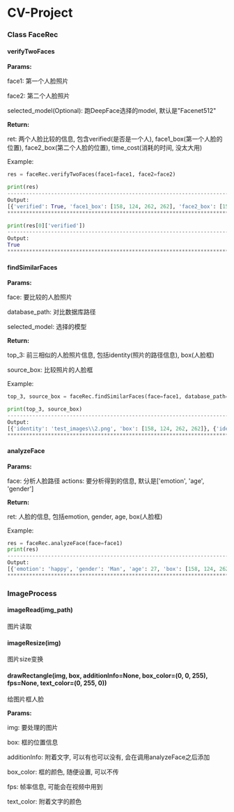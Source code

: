 # CV-Project



### Class FaceRec

#### verifyTwoFaces

**Params:**

face1: 第一个人脸照片

face2: 第二个人脸照片

selected_model(Optional): 跑DeepFace选择的model, 默认是"Facenet512"

**Return:**

ret: 两个人脸比较的信息, 包含verified(是否是一个人), face1_box(第一个人脸的位置), face2_box(第二个人脸的位置), time_cost(消耗的时间, 没太大用)

Example:

```python
res = faceRec.verifyTwoFaces(face1=face1, face2=face2)

print(res)
-----------------------------------------------------------------------------------------
Output:
[{'verified': True, 'face1_box': [158, 124, 262, 262], 'face2_box': [158, 124, 262, 262], 'time_cost': 5.39}]
*****************************************************************************************

print(res[0]['verified'])
-----------------------------------------------------------------------------------------
Output:
True
*****************************************************************************************
```



#### findSimilarFaces

**Params:**

face: 要比较的人脸照片

database_path: 对比数据库路径

selected_model: 选择的模型

**Return:**

top_3: 前三相似的人脸照片信息, 包括identity(照片的路径信息), box(人脸框)

source_box: 比较照片的人脸框

Example:

```python
top_3, source_box = faceRec.findSimilarFaces(face=face1, database_path="test_images")

print(top_3, source_box)
-----------------------------------------------------------------------------------------
Output:
[{'identity': 'test_images\\2.png', 'box': [158, 124, 262, 262]}, {'identity': 'test_images\\7.png', 'box': [129, 76, 252, 252]}, {'identity': 'test_images\\1.jpg', 'box': [714, 258, 533, 533]}], [158, 124, 262, 262]
****************************************************************************************
```



#### analyzeFace

**Params:**

face: 分析人脸路径
actions: 要分析得到的信息, 默认是['emotion', 'age', 'gender']

**Return:**

ret: 人脸的信息, 包括emotion, gender, age, box(人脸框)

Example:

```python
res = faceRec.analyzeFace(face=face1)
print(res)
-----------------------------------------------------------------------------------------
Output:
[{'emotion': 'happy', 'gender': 'Man', 'age': 27, 'box': [158, 124, 262, 262]}]
****************************************************************************************
```



### ImageProcess

#### imageRead(img_path) 

图片读取



#### imageResize(img) 

图片size变换



#### drawRectangle(img, box, additionInfo=None, box_color=(0, 0, 255), fps=None, text_color=(0, 255, 0))

给图片框人脸

**Params:**

img: 要处理的图片

box: 框的位置信息

additionInfo: 附着文字, 可以有也可以没有, 会在调用analyzeFace之后添加

box_color: 框的颜色, 随便设置, 可以不传

fps: 帧率信息, 可能会在视频中用到

text_color: 附着文字的颜色